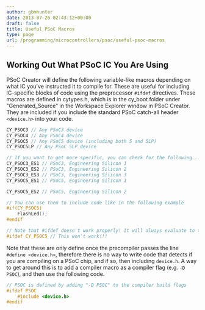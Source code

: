 ```yaml
---
author: gbmhunter
date: 2013-07-26 02:43:12+00:00
draft: false
title: Useful PSoC Macros
type: page
url: /programming/microcontrollers/psoc/useful-psoc-macros
---
```


## Working Out What PSoC IC You Are Using

PSoC Creator will define the following variable-like macros depending on what IC you've instructed it to compile for. These are useful for including IC-specific blocks of code using the preprocessor `#ifdef` directives. These macros are defined in cytypes.h, which is in the cy_boot folder under "Generated_Source" in the Workspace Explorer window in PSoC Creator. They are included if you include the standard PSoC catch-all header `<device.h>` into your code.
    
```c
CY_PSOC3 // Any PSoC3 device
CY_PSOC4 // Any PSoC4 device
CY_PSOC5 // Any PSoC5 device (including both 5 and 5LP)
CY_PSOC5LP // Any PSoC 5LP device

// If you want to get more specific, you can check for the following...
CY_PSOC3_ES1 // PSoC3, Engineering Silicon 1
CY_PSOC3_ES2 // PSoC3, Engineering Silicon 2
CY_PSOC3_ES3 // PSoC3, Engineering Silicon 3
CY_PSOC5_ES1 // PSoC5, Engineering Silicon 1

CY_PSOC5_ES2 // PSoC5, Engineering Silicon 2

// You can use them to include code like in the following example
#if(CY_PSOC5)
    FlashLed();
#endif

// Note that #ifdef doesn't work properly! It will always evaluate to true.// Don't know why. Always use the directive #if
#ifdef CY_PSOC5 // This won't work!!!
```

Note that these are only define once the precompiler passes the line `#define <device.h>`, therefore there is no way to write code that detects if you are compiling on a PSoC chip, and if so, then including `device.h`. A way to get around this is to add a compiler macro as a compiler flag (e.g. `-D PSOC`), and then use the following code.

```c
// PSOC is defined by adding "-D PSOC" to the compiler build flags
#ifdef PSOC
    #include <device.h>
#endif
```